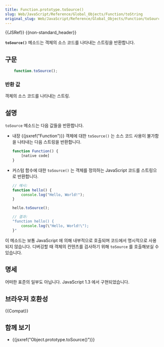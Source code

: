 ```yaml
---
title: Function.prototype.toSource()
slug: Web/JavaScript/Reference/Global_Objects/Function/toString
original_slug: Web/JavaScript/Reference/Global_Objects/Function/toSource
---
```

{{JSRef}} {{non-standard_header}}

**`toSource()`** 메소드는 객체의 소스 코드를 나타내는 스트링을 반환합니다.

## 구문

```js
    function.toSource();
```

### 반환 값

객체의 소스 코드를 나타내는 스트링.

## 설명

`toSource` 메소드는 다음 값들을 반환합니다.

- 내장 {{jsxref("Function")}} 객체에 대한 `toSource()` 는 소스 코드 사용이 불가함을 나타내는 다음 스트링을 반환합니다.

  ```js
  function Function() {
      [native code]
  }
  ```

- 커스텀 함수에 대한 `toSource()` 는 객체를 정의하는 JavaScript 코드를 스트링으로 반환합니다.

  ```js
  // 예시:
  function hello() {
      console.log("Hello, World!");
  }

  hello.toSource();
  ```

  ```js
  // 결과:
  "function hello() {
      console.log(\"Hello, World!\");
  }"
  ```

이 메소드는 보통 JavaScript 에 의해 내부적으로 호출되며 코드에서 명시적으로 사용되지 않습니다. 디버깅할 때 객체의 컨텐츠를 검사하기 위해 `toSource` 를 호출해보실 수 있습니다.

## 명세

어떠한 표준의 일부도 아닙니다. JavaScript 1.3 에서 구현되었습니다.

## 브라우저 호환성

{{Compat}}

## 함께 보기

- {{jsxref("Object.prototype.toSource()")}}

